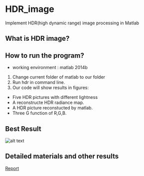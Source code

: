 # HDR_image
Implement HDR(high dynamic range) image processing in Matlab

## What is HDR image?

## How to run the program?
- working environment : matlab 2014b
1. Change current folder of matlab to our folder
2. Run hdr in command line. 
3. Our code will show results in figures:
  - Five HDR pictures with different lightness
  - A reconstructe HDR radiance map.
  - A HDR picture reconstucted by matlab.
  - Three G function of R,G,B.

## Best Result
![alt text](https://github.com/eric-yyjau/HDR_image/blob/master/Best_result.bmp)

## Detailed materials and other results
[Report]()

